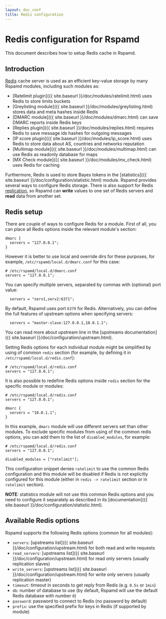 ```yaml
---
layout: doc_conf
title: Redis configuration
---
```


# Redis configuration for Rspamd

This document describes how to setup Redis cache in Rspamd.

## Introduction

[Redis](http://redis.io) cache server is used as an efficient key-value storage by many Rspamd modules, including such modules as:

* [Ratelimit plugin]({{ site.baseurl }}/doc/modules/ratelimit.html) uses Redis to store limits buckets
* [Greylisting module]({{ site.baseurl }}/doc/modules/greylisting.html) stores data and meta hashes inside Redis
* [DMARC module]({{ site.baseurl }}/doc/modules/dmarc.html) can save DMARC reports inside Redis keys
* [Replies plugin]({{ site.baseurl }}/doc/modules/replies.html) requires Redis to save message ids hashes for outgoing messages
* [IP score plugin]({{ site.baseurl }}/doc/modules/ip_score.html) uses Redis to store data about AS, countries and networks reputation
* [Multimap module]({{ site.baseurl }}/doc/modules/multimap.html) can use Redis as readonly database for maps
* [MX Check module]({{ site.baseurl }}/doc/modules/mx_check.html) uses Redis for caching

Furthermore, Redis is used to store Bayes tokens in the [statistics]({{ site.baseurl }}/doc/configuration/statistic.html) module. Rspamd provides several ways to configure Redis storage. There is also support for Redis [replication](http://redis.io/topics/replication), so Rspamd can **write** values to one set of Redis servers and **read** data from another set.

## Redis setup

There are couple of ways to configure Redis for a module. First of all, you can place all Redis options inside the relevant module's section:

~~~ucl
dmarc {
  servers = "127.0.0.1";
}
~~~

However it is better to use local and override dirs for these purposes, for example, `/etc/rspamd/local.d/dmarc.conf` for this case:

~~~ucl
# /etc/rspamd/local.d/dmarc.conf
servers = "127.0.0.1";
~~~

You can specify multiple servers, separated by commas with (optional) port value:

~~~ucl
  servers = "serv1,serv2:6371";
~~~

By default, Rspamd uses port `6379` for Redis. Alternatively, you can define the full features of upstream options when specifying servers:

~~~ucl
  servers = "master-slave:127.0.0.1,10.0.1.1";
~~~

You can read more about upstream line in the [upstreams documentation]({{ site.baseurl }}/doc/configuration/upstream.html).

Setting Redis options for each individual module might be simplified by using of common `redis` section (for example, by defining it in `/etc/rspamd/local.d/redis.conf`):

~~~ucl
# /etc/rspamd/local.d/redis.conf
servers = "127.0.0.1";
~~~

It is also possible to redefine Redis options inside `redis` section for the specific module or modules:

~~~ucl
# /etc/rspamd/local.d/redis.conf
servers = "127.0.0.1";

dmarc {
  servers = "10.0.1.1";
}
~~~

In this example, `dmarc` module will use different servers set than other modules. To exclude specific modules from using of the common redis options, you can add them to the list of `disabled_modules`, for example:

~~~ucl
# /etc/rspamd/local.d/redis.conf
servers = "127.0.0.1";

disabled_modules = ["ratelimit"];
~~~

This configuration snippet denies `ratelimit` to use the common Redis configuration and this module will be disabled if Redis is not explicitly configured for this module (either in `redis -> ratelimit` section or in `ratelimit` section).

**NOTE**: statistics module will not use this common Redis options and you need to configure it separately as described in its [documentation]({{ site.baseurl }}/doc/configuration/statistic.html).

## Available Redis options

Rspamd supports the following Redis options (common for all modules):

* `servers`: [upstreams list]({{ site.baseurl }}/doc/configuration/upstream.html) for both read and write requests
* `read_servers`: [upstreams list]({{ site.baseurl }}/doc/configuration/upstream.html) for read only servers (usually replication slaves)
* `write_servers`: [upstreams list]({{ site.baseurl }}/doc/configuration/upstream.html) for write only servers (usually replication master)
* `timeout`: timeout in seconds to get reply from Redis (e.g. `0.5s` or `1min`)
* `db`: number of database to use (by default, Rspamd will use the default Redis database with number `0`)
* `password`: password to connect to Redis (no password by default)
* `prefix`: use the specified prefix for keys in Redis (if supported by module)
